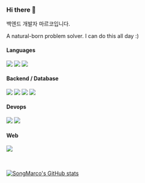### Hi there 👋
백엔드 개발자 마르코입니다.

A natural-born problem solver.
I can do this all day :)

#### Languages
<div> 
  <img src="https://img.shields.io/badge/javascript-F7DF1E?style=for-the-badge&logo=javascript&logoColor=black">
  <img src="https://img.shields.io/badge/typescript-3178C6?style=for-the-badge&logo=typescript&logoColor=white">
  <img src="https://img.shields.io/badge/Java-007396?style=for-the-badge&logo=Java&logoColor=white">
</div>

#### Backend / Database
<div> 
  <img src="https://img.shields.io/badge/express-000000?style=for-the-badge&logo=express&logoColor=white">
  <img src="https://img.shields.io/badge/nestjs-E0234E?style=for-the-badge&logo=nestjs&logoColor=white">
  <img src="https://img.shields.io/badge/SpringBoot-6DB33F?style=for-the-badge&logo=SpringBoot&logoColor=white">
  <img src="https://img.shields.io/badge/MySQL-4479A1?style=for-the-badge&logo=mysql&logoColor=white">
</div>

#### Devops
<div> 
  <img src="https://img.shields.io/badge/Docker-2496ED?style=for-the-badge&logo=Docker&logoColor=white">
  <img src="https://img.shields.io/badge/AWS-232F3E?style=for-the-badge&logo=amazonaws&logoColor=white">
</div>

#### Web
  <img src="https://img.shields.io/badge/react-61DAFB?style=for-the-badge&logo=react&logoColor=black">


<br />
<br />
<br />

[![SongMarco's GitHub stats](https://github-readme-stats-git-masterrstaa-rickstaa.vercel.app/api?username=songmarco&theme=cobalt)](https://github.com/songmarco/github-readme-stats)




